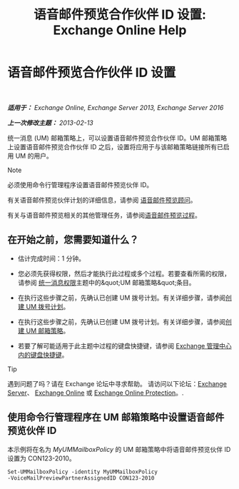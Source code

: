 ﻿---
title: '语音邮件预览合作伙伴 ID 设置: Exchange Online Help'
TOCTitle: 语音邮件预览合作伙伴 ID 设置
ms:assetid: ab98c320-9952-47a7-b141-ddfc2c0ad419
ms:mtpsurl: https://technet.microsoft.com/zh-cn/library/Ff630924(v=EXCHG.150)
ms:contentKeyID: 51408258
ms.date: 05/23/2018
mtps_version: v=EXCHG.150
ms.translationtype: MT
---

# 语音邮件预览合作伙伴 ID 设置

 

_**适用于：** Exchange Online, Exchange Server 2013, Exchange Server 2016_

_**上一次修改主题：** 2013-02-13_

统一消息 (UM) 邮箱策略上，可以设置语音邮件预览合作伙伴 ID。UM 邮箱策略上设置语音邮件预览合作伙伴 ID 之后，设置将应用于与该邮箱策略链接所有已启用 UM 的用户。

> [!NOTE]  
> 必须使用命令行管理程序设置语音邮件预览伙伴 ID。


有关语音邮件预览伙伴计划的详细信息，请参阅 [语音邮件预览顾问](voice-mail-preview-advisor-exchange-2013-help.md)。

有关与语音邮件预览相关的其他管理任务，请参阅[语音邮件预览过程](voice-mail-preview-procedures-exchange-2013-help.md)。

## 在开始之前，您需要知道什么？

  - 估计完成时间：1 分钟。

  - 您必须先获得权限，然后才能执行此过程或多个过程。若要查看所需的权限，请参阅 [统一消息权限](unified-messaging-permissions-exchange-2013-help.md)主题中的\&quot;UM 邮箱策略\&quot;条目。

  - 在执行这些步骤之前，先确认已创建 UM 拨号计划。有关详细步骤，请参阅[创建 UM 拨号计划](create-a-um-dial-plan-exchange-2013-help.md)。

  - 在执行这些步骤之前，先确认已创建 UM 拨号计划。有关详细步骤，请参阅[创建 UM 邮箱策略](create-a-um-mailbox-policy-exchange-2013-help.md)。

  - 若要了解可能适用于此主题中过程的键盘快捷键，请参阅 [Exchange 管理中心内的键盘快捷键](keyboard-shortcuts-in-the-exchange-admin-center-exchange-online-protection-help.md)。

> [!TIP]  
> 遇到问题了吗？请在 Exchange 论坛中寻求帮助。 请访问以下论坛：<a href="https://go.microsoft.com/fwlink/p/?linkid=60612">Exchange Server</a>、 <a href="https://go.microsoft.com/fwlink/p/?linkid=267542">Exchange Online</a> 或 <a href="https://go.microsoft.com/fwlink/p/?linkid=285351">Exchange Online Protection</a>。.


## 使用命令行管理程序在 UM 邮箱策略中设置语音邮件预览伙伴 ID

本示例将在名为 *MyUMMailboxPolicy* 的 UM 邮箱策略中将语音邮件预览伙伴 ID 设置为 CON123-2010。

    Set-UMMailboxPolicy -identity MyUMMailboxPolicy 
    -VoiceMailPreviewPartnerAssignedID CON123-2010

